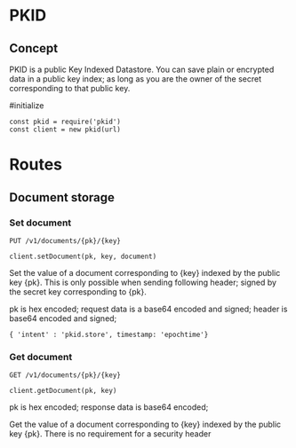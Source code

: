 # PKID

## Concept
PKID is a public Key Indexed Datastore. You can save plain or encrypted data in a public key index; as long as you are the owner of the secret corresponding to that public key.

#initialize

```
const pkid = require('pkid')
const client = new pkid(url)
```

# Routes

## Document storage
### Set document

```
PUT /v1/documents/{pk}/{key}
```

```
client.setDocument(pk, key, document)
```

Set the value of a document corresponding to {key} indexed by the public key {pk}. This is only possible when sending following header; signed by the secret key corresponding to {pk}.

pk is hex encoded;
request data is a base64 encoded and signed;
header is base64 encoded and signed;

```
{ 'intent' : 'pkid.store', timestamp: 'epochtime'}
```

### Get document

```
GET /v1/documents/{pk}/{key}
```

```
client.getDocument(pk, key)
```

pk is hex encoded;
response data is base64 encoded;

Get the value of a document corresponding to {key} indexed by the public key {pk}. There is no requirement for a security header

